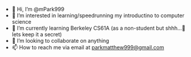 - 👋 Hi, I’m @mPark999
- 👀 I’m interested in learning/speedrunning my introductino to computer science
- 🌱 I’m currently learning Berkeley CS61A (as a non-student but shhh...🤫 lets keep it a secret)
- 💞️ I’m looking to collaborate on anything
- 📫 How to reach me via email at parkmatthew999@gmail.com

<!---
mPark999/mPark999 is a ✨ special ✨ repository because its `README.md` (this file) appears on your GitHub profile.
You can click the Preview link to take a look at your changes.
--->
